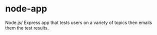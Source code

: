 # node-app
Node.js/ Express app that tests users on a variety of topics then emails them the test results.
